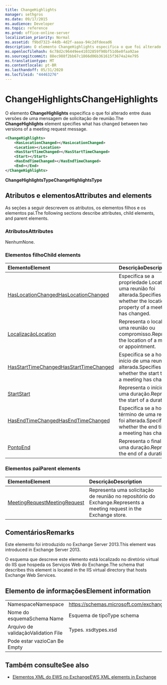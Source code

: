 ```yaml
---
title: ChangeHighlights
manager: sethgros
ms.date: 09/17/2015
ms.audience: Developer
ms.topic: reference
ms.prod: office-online-server
localization_priority: Normal
ms.assetid: f9bd7323-44db-4d2f-aaaa-94c2dfdeead6
description: O elemento ChangeHighlights especifica o que foi alterado entre duas versões de uma mensagem de solicitação de reunião.
ms.openlocfilehash: 6c78d2c96449ee41032859f90bf51d6e0faa92ae
ms.sourcegitcommit: 88ec988f2bb67c1866d06b361615f3674a24e795
ms.translationtype: MT
ms.contentlocale: pt-BR
ms.lasthandoff: 05/31/2020
ms.locfileid: "44463276"
---
```

# <a name="changehighlights"></a><span data-ttu-id="1b56b-103">ChangeHighlights</span><span class="sxs-lookup"><span data-stu-id="1b56b-103">ChangeHighlights</span></span>

<span data-ttu-id="1b56b-104">O elemento **ChangeHighlights** especifica o que foi alterado entre duas versões de uma mensagem de solicitação de reunião.</span><span class="sxs-lookup"><span data-stu-id="1b56b-104">The **ChangeHighlights** element specifies what has changed between two versions of a meeting request message.</span></span> 
  
```XML
<ChangeHighlights>
    <HasLocationChanged></HasLocationChanged>
    <Location></Location>
    <HasStartTimeChanged></HasStartTimeChanged>
    <Start></Start>
    <HasEndTimeChanged></HasEndTimeChanged>
    <End></End>
</ChangeHighlights>
```

 <span data-ttu-id="1b56b-105">**ChangeHighlightsType**</span><span class="sxs-lookup"><span data-stu-id="1b56b-105">**ChangeHighlightsType**</span></span>
## <a name="attributes-and-elements"></a><span data-ttu-id="1b56b-106">Atributos e elementos</span><span class="sxs-lookup"><span data-stu-id="1b56b-106">Attributes and elements</span></span>

<span data-ttu-id="1b56b-107">As seções a seguir descrevem os atributos, os elementos filhos e os elementos pai.</span><span class="sxs-lookup"><span data-stu-id="1b56b-107">The following sections describe attributes, child elements, and parent elements.</span></span>
  
### <a name="attributes"></a><span data-ttu-id="1b56b-108">Atributos</span><span class="sxs-lookup"><span data-stu-id="1b56b-108">Attributes</span></span>

<span data-ttu-id="1b56b-109">Nenhum</span><span class="sxs-lookup"><span data-stu-id="1b56b-109">None.</span></span>
  
### <a name="child-elements"></a><span data-ttu-id="1b56b-110">Elementos filho</span><span class="sxs-lookup"><span data-stu-id="1b56b-110">Child elements</span></span>

|<span data-ttu-id="1b56b-111">**Elemento**</span><span class="sxs-lookup"><span data-stu-id="1b56b-111">**Element**</span></span>|<span data-ttu-id="1b56b-112">**Descrição**</span><span class="sxs-lookup"><span data-stu-id="1b56b-112">**Description**</span></span>|
|:-----|:-----|
|[<span data-ttu-id="1b56b-113">HasLocationChanged</span><span class="sxs-lookup"><span data-stu-id="1b56b-113">HasLocationChanged</span></span>](haslocationchanged.md) <br/> |<span data-ttu-id="1b56b-114">Especifica se a propriedade Location de uma reunião foi alterada.</span><span class="sxs-lookup"><span data-stu-id="1b56b-114">Specifies whether the location property of a meeting has changed.</span></span>  <br/> |
|[<span data-ttu-id="1b56b-115">Localização</span><span class="sxs-lookup"><span data-stu-id="1b56b-115">Location</span></span>](location.md) <br/> |<span data-ttu-id="1b56b-116">Representa o local de uma reunião ou compromisso.</span><span class="sxs-lookup"><span data-stu-id="1b56b-116">Represents the location of a meeting or appointment.</span></span>  <br/> |
|[<span data-ttu-id="1b56b-117">HasStartTimeChanged</span><span class="sxs-lookup"><span data-stu-id="1b56b-117">HasStartTimeChanged</span></span>](hasstarttimechanged.md) <br/> |<span data-ttu-id="1b56b-118">Especifica se a hora de início de uma reunião foi alterada.</span><span class="sxs-lookup"><span data-stu-id="1b56b-118">Specifies whether the start time for a meeting has changed.</span></span>  <br/> |
|[<span data-ttu-id="1b56b-119">Start</span><span class="sxs-lookup"><span data-stu-id="1b56b-119">Start</span></span>](start.md) <br/> |<span data-ttu-id="1b56b-120">Representa o início de uma duração.</span><span class="sxs-lookup"><span data-stu-id="1b56b-120">Represents the start of a duration.</span></span>  <br/> |
|[<span data-ttu-id="1b56b-121">HasEndTimeChanged</span><span class="sxs-lookup"><span data-stu-id="1b56b-121">HasEndTimeChanged</span></span>](hasendtimechanged.md) <br/> |<span data-ttu-id="1b56b-122">Especifica se a hora de término de uma reunião foi alterada.</span><span class="sxs-lookup"><span data-stu-id="1b56b-122">Specifies whether the end time for a meeting has changed.</span></span>  <br/> |
|[<span data-ttu-id="1b56b-123">Ponto</span><span class="sxs-lookup"><span data-stu-id="1b56b-123">End </span></span>](end-ex15websvcsotherref.md) <br/> |<span data-ttu-id="1b56b-124">Representa o final de uma duração.</span><span class="sxs-lookup"><span data-stu-id="1b56b-124">Represents the end of a duration.</span></span>  <br/> |
   
### <a name="parent-elements"></a><span data-ttu-id="1b56b-125">Elementos pai</span><span class="sxs-lookup"><span data-stu-id="1b56b-125">Parent elements</span></span>

|<span data-ttu-id="1b56b-126">**Elemento**</span><span class="sxs-lookup"><span data-stu-id="1b56b-126">**Element**</span></span>|<span data-ttu-id="1b56b-127">**Descrição**</span><span class="sxs-lookup"><span data-stu-id="1b56b-127">**Description**</span></span>|
|:-----|:-----|
|[<span data-ttu-id="1b56b-128">MeetingRequest</span><span class="sxs-lookup"><span data-stu-id="1b56b-128">MeetingRequest</span></span>](meetingrequest.md) <br/> |<span data-ttu-id="1b56b-129">Representa uma solicitação de reunião no repositório do Exchange.</span><span class="sxs-lookup"><span data-stu-id="1b56b-129">Represents a meeting request in the Exchange store.</span></span>  <br/> |
   
## <a name="remarks"></a><span data-ttu-id="1b56b-130">Comentários</span><span class="sxs-lookup"><span data-stu-id="1b56b-130">Remarks</span></span>

<span data-ttu-id="1b56b-131">Este elemento foi introduzido no Exchange Server 2013.</span><span class="sxs-lookup"><span data-stu-id="1b56b-131">This element was introduced in Exchange Server 2013.</span></span>
  
<span data-ttu-id="1b56b-132">O esquema que descreve este elemento está localizado no diretório virtual do IIS que hospeda os Serviços Web do Exchange.</span><span class="sxs-lookup"><span data-stu-id="1b56b-132">The schema that describes this element is located in the IIS virtual directory that hosts Exchange Web Services.</span></span>
  
## <a name="element-information"></a><span data-ttu-id="1b56b-133">Elemento de informações</span><span class="sxs-lookup"><span data-stu-id="1b56b-133">Element information</span></span>

|||
|:-----|:-----|
|<span data-ttu-id="1b56b-134">Namespace</span><span class="sxs-lookup"><span data-stu-id="1b56b-134">Namespace</span></span>  <br/> |https://schemas.microsoft.com/exchange/services/2006/types  <br/> |
|<span data-ttu-id="1b56b-135">Nome do esquema</span><span class="sxs-lookup"><span data-stu-id="1b56b-135">Schema Name</span></span>  <br/> |<span data-ttu-id="1b56b-136">Esquema de tipo</span><span class="sxs-lookup"><span data-stu-id="1b56b-136">Type schema</span></span>  <br/> |
|<span data-ttu-id="1b56b-137">Arquivo de validação</span><span class="sxs-lookup"><span data-stu-id="1b56b-137">Validation File</span></span>  <br/> |<span data-ttu-id="1b56b-138">Types. xsd</span><span class="sxs-lookup"><span data-stu-id="1b56b-138">types.xsd</span></span>  <br/> |
|<span data-ttu-id="1b56b-139">Pode estar vazio</span><span class="sxs-lookup"><span data-stu-id="1b56b-139">Can Be Empty</span></span>  <br/> ||
   
## <a name="see-also"></a><span data-ttu-id="1b56b-140">Também consulte</span><span class="sxs-lookup"><span data-stu-id="1b56b-140">See also</span></span>



- [<span data-ttu-id="1b56b-141">Elementos XML do EWS no Exchange</span><span class="sxs-lookup"><span data-stu-id="1b56b-141">EWS XML elements in Exchange</span></span>](ews-xml-elements-in-exchange.md)

